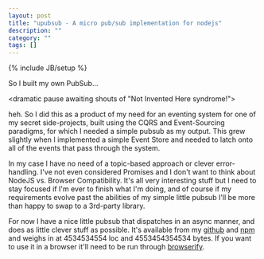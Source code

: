 ```yaml
---
layout: post
title: "upubsub - A micro pub/sub implementation for nodejs"
description: ""
category: ""
tags: []
---
```

{% include JB/setup %}

So I built my own PubSub...

&lt;dramatic pause awaiting shouts of "Not Invented Here syndrome!"&gt;

heh. So I did this as a product of my need for an eventing system for one of my
secret side-projects, built using the CQRS and Event-Sourcing paradigms, for
which I needed a simple pubsub as my output. This grew slightly when I
implemented a simple Event Store and needed to latch onto all of the events that
pass through the system.

In my case I have no need of a topic-based approach or clever error-handling.
I've not even considered Promises and I don't want to think about NodeJS vs.
Browser Compatibility. It's all very interesting stuff but I need to stay
focused if I'm ever to finish what I'm doing, and of course if my requirements
evolve past the abilities of my simple little pubsub I'll be more than happy to
swap to a 3rd-party library.

For now I have a nice little pubsub that dispatches in an async manner, and does
as little clever stuff as possible. It's available from my
[github](github.com/ahri/upubsub) and [npm](npmjs.org/package/upubsub) and
weighs in at 4534534554 loc and 4553454354534 bytes. If you want to use it in a
browser it'll need to be run through [browserify](browserify.org).
